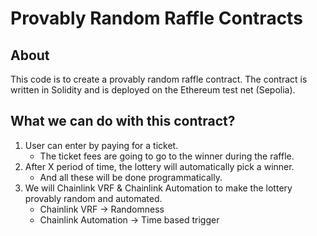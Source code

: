 # Provably Random Raffle Contracts

## About
This code is to create a provably random raffle contract. The contract is written in Solidity and is deployed on the Ethereum test net (Sepolia).

## What we can do with this contract?
1. User can enter by paying for a ticket.
    - The ticket fees are going to go to the winner during the raffle.
2. After X period of time, the lottery will automatically pick a winner.
    - And all these will be done programmatically.
3. We will Chainlink VRF & Chainlink Automation to make the lottery provably random and automated.
    - Chainlink VRF -> Randomness
    - Chainlink Automation -> Time based trigger